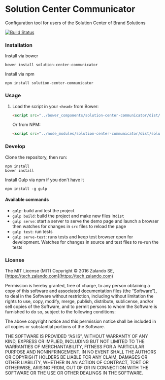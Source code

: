 # Solution Center Communicator
Configuration tool for users of the Solution Center of Brand Solutions

[![Build Status](https://travis-ci.org/zalando/solution-center-communicator.svg?branch=master)](https://travis-ci.org/zalando/solution-center-communicator)

### Installation

Install via bower

```shell
bower install solution-center-communicator
```

Install via npm

```shell
npm install solution-center-communicator
```

### Usage

1. Load the script in your `<head>` from Bower:

    ```html
    <script src="../bower_components/solution-center-communicator/dist/solution-center-communicator.js"></script>
    ```
    
    Or from NPM:
    
    
    ```html
    <script src="../node_modules/solution-center-communicator/dist/solution-center-communicator.js"></script>
    ```
	 
### Develop

Clone the repository, then run:

```shell
npm install
bower install
```

Install Gulp via npm if you don't have it
```shell
npm install -g gulp
```

#### Available commands

* `gulp`: build and test the project
* `gulp build`: build the project and make new files in`dist`
* `gulp serve`: start a server to serve the demo page and launch a browser then watches for changes in `src` files to reload the page
* `gulp test`: run tests
* `gulp serve-test`: runs tests and keep test browser open for development. Watches for changes in source and test files to re-run the tests

### License
The MIT License (MIT) Copyright © 2016 Zalando SE, [https://tech.zalando.com](https://tech.zalando.com)

Permission is hereby granted, free of charge, to any person obtaining a copy of this software and associated documentation files (the “Software”),
to deal in the Software without restriction, including without limitation the rights to use, copy, modify, merge, publish, distribute, sublicense,
and/or sell copies of the Software, and to permit persons to whom the Software is furnished to do so, subject to the following conditions:

The above copyright notice and this permission notice shall be included in all copies or substantial portions of the Software.

THE SOFTWARE IS PROVIDED “AS IS”, WITHOUT WARRANTY OF ANY KIND, EXPRESS OR IMPLIED, INCLUDING BUT NOT LIMITED TO THE WARRANTIES OF MERCHANTABILITY,
FITNESS FOR A PARTICULAR PURPOSE AND NONINFRINGEMENT. IN NO EVENT SHALL THE AUTHORS OR COPYRIGHT HOLDERS BE LIABLE FOR ANY CLAIM, DAMAGES OR OTHER
LIABILITY, WHETHER IN AN ACTION OF CONTRACT, TORT OR OTHERWISE, ARISING FROM, OUT OF OR IN CONNECTION WITH THE SOFTWARE OR THE USE OR OTHER DEALINGS
IN THE SOFTWARE.
